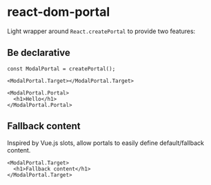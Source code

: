 # react-dom-portal

Light wrapper around `React.createPortal` to provide two features:

## Be declarative

```
const ModalPortal = createPortal();

<ModalPortal.Target></ModalPortal.Target>

<ModalPortal.Portal>
  <h1>Hello</h1>
</ModalPortal.Portal>

```

## Fallback content

Inspired by Vue.js slots, allow portals to easily define default/fallback content.

```
<ModalPortal.Target>
  <h1>Fallback content</h1>
</ModalPortal.Target>
```
